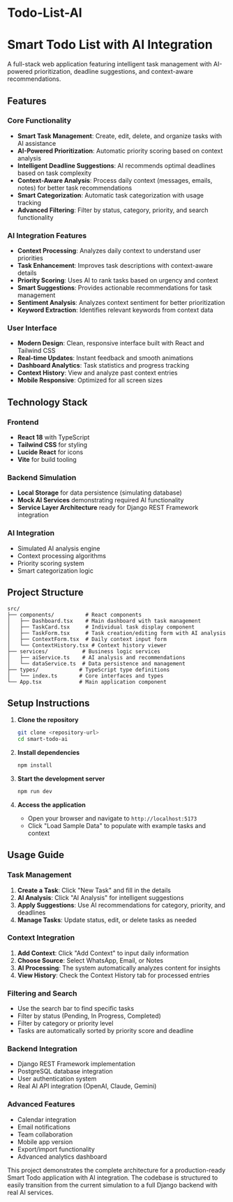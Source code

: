 # Todo-List-AI

# Smart Todo List with AI Integration

A full-stack web application featuring intelligent task management with AI-powered prioritization, deadline suggestions, and context-aware recommendations.

## Features

### Core Functionality
- **Smart Task Management**: Create, edit, delete, and organize tasks with AI assistance
- **AI-Powered Prioritization**: Automatic priority scoring based on context analysis
- **Intelligent Deadline Suggestions**: AI recommends optimal deadlines based on task complexity
- **Context-Aware Analysis**: Process daily context (messages, emails, notes) for better task recommendations
- **Smart Categorization**: Automatic task categorization with usage tracking
- **Advanced Filtering**: Filter by status, category, priority, and search functionality

### AI Integration Features
- **Context Processing**: Analyzes daily context to understand user priorities
- **Task Enhancement**: Improves task descriptions with context-aware details
- **Priority Scoring**: Uses AI to rank tasks based on urgency and context
- **Smart Suggestions**: Provides actionable recommendations for task management
- **Sentiment Analysis**: Analyzes context sentiment for better prioritization
- **Keyword Extraction**: Identifies relevant keywords from context data

### User Interface
- **Modern Design**: Clean, responsive interface built with React and Tailwind CSS
- **Real-time Updates**: Instant feedback and smooth animations
- **Dashboard Analytics**: Task statistics and progress tracking
- **Context History**: View and analyze past context entries
- **Mobile Responsive**: Optimized for all screen sizes

## Technology Stack

### Frontend
- **React 18** with TypeScript
- **Tailwind CSS** for styling
- **Lucide React** for icons
- **Vite** for build tooling

### Backend Simulation
- **Local Storage** for data persistence (simulating database)
- **Mock AI Services** demonstrating required AI functionality
- **Service Layer Architecture** ready for Django REST Framework integration

### AI Integration
- Simulated AI analysis engine
- Context processing algorithms
- Priority scoring system
- Smart categorization logic

## Project Structure

```
src/
├── components/          # React components
│   ├── Dashboard.tsx    # Main dashboard with task management
│   ├── TaskCard.tsx     # Individual task display component
│   ├── TaskForm.tsx     # Task creation/editing form with AI analysis
│   ├── ContextForm.tsx  # Daily context input form
│   └── ContextHistory.tsx # Context history viewer
├── services/           # Business logic services
│   ├── aiService.ts    # AI analysis and recommendations
│   └── dataService.ts  # Data persistence and management
├── types/             # TypeScript type definitions
│   └── index.ts       # Core interfaces and types
└── App.tsx            # Main application component
```

## Setup Instructions

1. **Clone the repository**
   ```bash
   git clone <repository-url>
   cd smart-todo-ai
   ```

2. **Install dependencies**
   ```bash
   npm install
   ```

3. **Start the development server**
   ```bash
   npm run dev
   ```

4. **Access the application**
   - Open your browser and navigate to `http://localhost:5173`
   - Click "Load Sample Data" to populate with example tasks and context

## Usage Guide

### Task Management
1. **Create a Task**: Click "New Task" and fill in the details
2. **AI Analysis**: Click "AI Analysis" for intelligent suggestions
3. **Apply Suggestions**: Use AI recommendations for category, priority, and deadlines
4. **Manage Tasks**: Update status, edit, or delete tasks as needed

### Context Integration
1. **Add Context**: Click "Add Context" to input daily information
2. **Choose Source**: Select WhatsApp, Email, or Notes
3. **AI Processing**: The system automatically analyzes content for insights
4. **View History**: Check the Context History tab for processed entries

### Filtering and Search
- Use the search bar to find specific tasks
- Filter by status (Pending, In Progress, Completed)
- Filter by category or priority level
- Tasks are automatically sorted by priority score and deadline

### Backend Integration
- Django REST Framework implementation
- PostgreSQL database integration
- User authentication system
- Real AI API integration (OpenAI, Claude, Gemini)

### Advanced Features
- Calendar integration
- Email notifications
- Team collaboration
- Mobile app version
- Export/import functionality
- Advanced analytics dashboard



This project demonstrates the complete architecture for a production-ready Smart Todo application with AI integration. The codebase is structured to easily transition from the current simulation to a full Django backend with real AI services.
